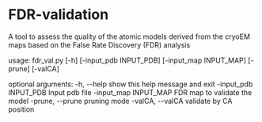 # FDR-validation
A tool to assess the quality of the atomic models derived from the cryoEM maps based on the False Rate Discovery (FDR) analysis


usage: fdr_val.py [-h] [-input_pdb INPUT_PDB] [-input_map INPUT_MAP] [-prune]
                  [-valCA]

optional arguments:
  -h, --help            show this help message and exit
  -input_pdb INPUT_PDB  Input pdb file
  -input_map INPUT_MAP  FDR map to validate the model
  -prune, --prune       pruning mode
  -valCA, --valCA       validate by CA position
